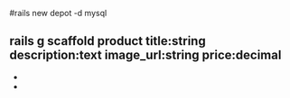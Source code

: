 #rails new depot -d mysql

## rails g scaffold product title:string description:text image_url:string price:decimal

- <body class='<% controller.controller_name %>'> 
- <tr class="<%= cycle('list_line_odd', 'list_line_even') %>">



